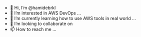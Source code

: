 - 👋 Hi, I’m @hamidebrkl
- 👀 I’m interested in AWS DevOps ...
- 🌱 I’m currently learning how to use AWS tools in real world ...
- 💞️ I’m looking to collaborate on 
- 📫 How to reach me ...

<!---
hamidebrkl/hamidebrkl is a ✨ special ✨ repository because its `README.md` (this file) appears on your GitHub profile.
You can click the Preview link to take a look at your changes.
--->

